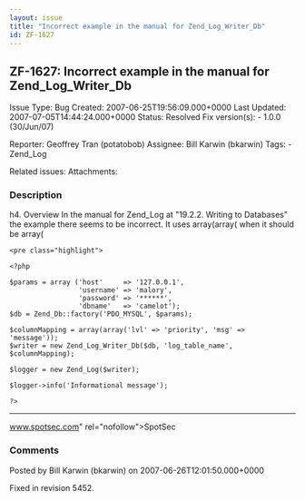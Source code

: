 ```yaml
---
layout: issue
title: "Incorrect example in the manual for Zend_Log_Writer_Db"
id: ZF-1627
---
```


ZF-1627: Incorrect example in the manual for Zend\_Log\_Writer\_Db
------------------------------------------------------------------

 Issue Type: Bug Created: 2007-06-25T19:56:09.000+0000 Last Updated: 2007-07-05T14:44:24.000+0000 Status: Resolved Fix version(s): - 1.0.0 (30/Jun/07)
 
 Reporter:  Geoffrey Tran (potatobob)  Assignee:  Bill Karwin (bkarwin)  Tags: - Zend\_Log
 
 Related issues: 
 Attachments: 
### Description

h4. Overview In the manual for Zend\_Log at "19.2.2. Writing to Databases" the example there seems to be incorrect. It uses array(array( when it should be array(

 
    <pre class="highlight">
    
    <?php
    
    $params = array ('host'     => '127.0.0.1',
                     'username' => 'malory',
                     'password' => '******',
                     'dbname'   => 'camelot');
    $db = Zend_Db::factory('PDO_MYSQL', $params);
    
    $columnMapping = array(array('lvl' => 'priority', 'msg' => 'message'));
    $writer = new Zend_Log_Writer_Db($db, 'log_table_name', $columnMapping);
    
    $logger = new Zend_Log($writer);
    
    $logger->info('Informational message');
    
    ?>


- - - - - -

<a href="">www.spotsec.com</a>" rel="nofollow">SpotSec

 

 

### Comments

Posted by Bill Karwin (bkarwin) on 2007-06-26T12:01:50.000+0000

Fixed in revision 5452.

 

 